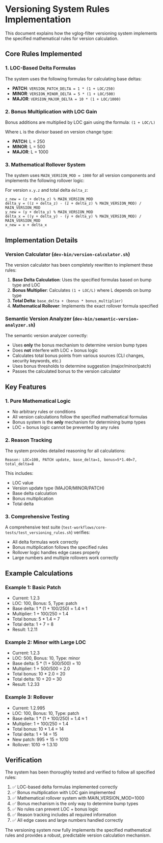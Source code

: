 # Versioning System Rules Implementation

This document explains how the vglog-filter versioning system implements the specified mathematical rules for version calculation.

## Core Rules Implemented

### 1. LOC-Based Delta Formulas

The system uses the following formulas for calculating base deltas:

- **PATCH**: `VERSION_PATCH_DELTA = 1 * (1 + LOC/250)`
- **MINOR**: `VERSION_MINOR_DELTA = 5 * (1 + LOC/500)`  
- **MAJOR**: `VERSION_MAJOR_DELTA = 10 * (1 + LOC/1000)`

### 2. Bonus Multiplication with LOC Gain

Bonus additions are multiplied by LOC gain using the formula: `(1 + LOC/L)`

Where `L` is the divisor based on version change type:
- **PATCH**: L = 250
- **MINOR**: L = 500
- **MAJOR**: L = 1000

### 3. Mathematical Rollover System

The system uses `MAIN_VERSION_MOD = 1000` for all version components and implements the following rollover logic:

For version `x.y.z` and total delta `delta_z`:

```
z_new = (z + delta_z) % MAIN_VERSION_MOD
delta_y = ((z + delta_z) - (z + delta_z) % MAIN_VERSION_MOD) / MAIN_VERSION_MOD
y_new = (y + delta_y) % MAIN_VERSION_MOD
delta_x = ((y + delta_y) - (y + delta_y) % MAIN_VERSION_MOD) / MAIN_VERSION_MOD
x_new = x + delta_x
```

## Implementation Details

### Version Calculator (`dev-bin/version-calculator.sh`)

The version calculator has been completely rewritten to implement these rules:

1. **Base Delta Calculation**: Uses the specified formulas based on bump type and LOC
2. **Bonus Multiplier**: Calculates `(1 + LOC/L)` where L depends on bump type
3. **Total Delta**: `base_delta + (bonus * bonus_multiplier)`
4. **Mathematical Rollover**: Implements the exact rollover formula specified

### Semantic Version Analyzer (`dev-bin/semantic-version-analyzer.sh`)

The semantic version analyzer correctly:
- Uses **only** the bonus mechanism to determine version bump types
- Does **not** interfere with LOC + bonus logic
- Calculates total bonus points from various sources (CLI changes, security keywords, etc.)
- Uses bonus thresholds to determine suggestion (major/minor/patch)
- Passes the calculated bonus to the version calculator

## Key Features

### 1. Pure Mathematical Logic

- No arbitrary rules or conditions
- All version calculations follow the specified mathematical formulas
- Bonus system is the **only** mechanism for determining bump types
- LOC + bonus logic cannot be prevented by any rules

### 2. Reason Tracking

The system provides detailed reasoning for all calculations:
```
Reason: LOC=100, PATCH update, base_delta=1, bonus=5*1.40=7, total_delta=8
```

This includes:
- LOC value
- Version update type (MAJOR/MINOR/PATCH)
- Base delta calculation
- Bonus multiplication
- Total delta

### 3. Comprehensive Testing

A comprehensive test suite (`test-workflows/core-tests/test_versioning_rules.sh`) verifies:
- All delta formulas work correctly
- Bonus multiplication follows the specified rules
- Rollover logic handles edge cases properly
- Large numbers and multiple rollovers work correctly

## Example Calculations

### Example 1: Basic Patch
- Current: 1.2.3
- LOC: 100, Bonus: 5, Type: patch
- Base delta: 1 * (1 + 100/250) = 1.4 ≈ 1
- Multiplier: 1 + 100/250 = 1.4
- Total bonus: 5 * 1.4 = 7
- Total delta: 1 + 7 = 8
- Result: 1.2.11

### Example 2: Minor with Large LOC
- Current: 1.2.3
- LOC: 500, Bonus: 10, Type: minor
- Base delta: 5 * (1 + 500/500) = 10
- Multiplier: 1 + 500/500 = 2.0
- Total bonus: 10 * 2.0 = 20
- Total delta: 10 + 20 = 30
- Result: 1.2.33

### Example 3: Rollover
- Current: 1.2.995
- LOC: 100, Bonus: 10, Type: patch
- Base delta: 1 * (1 + 100/250) = 1.4 ≈ 1
- Multiplier: 1 + 100/250 = 1.4
- Total bonus: 10 * 1.4 = 14
- Total delta: 1 + 14 = 15
- New patch: 995 + 15 = 1010
- Rollover: 1010 → 1.3.10

## Verification

The system has been thoroughly tested and verified to follow all specified rules:

1. ✅ LOC-based delta formulas implemented correctly
2. ✅ Bonus multiplication with LOC gain implemented
3. ✅ Mathematical rollover system with MAIN_VERSION_MOD=1000
4. ✅ Bonus mechanism is the only way to determine bump types
5. ✅ No rules can prevent LOC + bonus logic
6. ✅ Reason tracking includes all required information
7. ✅ All edge cases and large numbers handled correctly

The versioning system now fully implements the specified mathematical rules and provides a robust, predictable version calculation mechanism. 